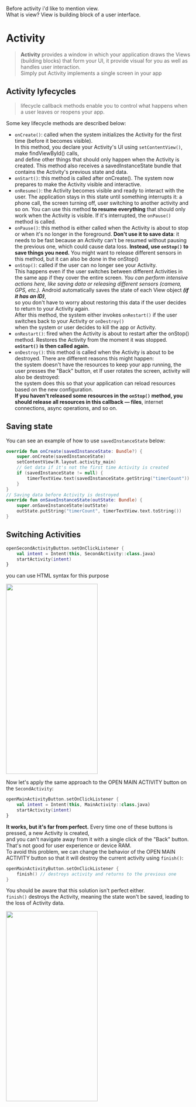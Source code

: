 Before activity i'd like to mention view.  
What is view? View is building block of a user interface. 

# Activity

> **Activity** provides a window in which your application draws the Views (building blocks) that form your UI, it provide visual for you as well as handles user interaction.   
Simply put Activity implements a single screen in your app


## Activity lyfecycles

> lifecycle callback methods enable you to control what happens when a user leaves or reopens your app.

Some key lifecycle methods are described below:
- `onCreate()`: called when the system initializes the Activity for the first time (before it becomes visible).   
  In this method, you declare your Activity's UI using `setContentView()`, make findViewById() calls,  
  and define other things that should only happen when the Activity is created.
  This method also receives a savedInstanceState bundle that contains the Activity's previous state and data.
- `onStart()`: this method is called after onCreate(). The system now prepares to make the Activity visible and interactive.
- `onResume()`: the Activity becomes visible and ready to interact with the user. The application stays in this state until something interrupts it: 
  a phone call, the screen turning off, user switching to another activity and so on.
  You can use this method **to resume everything** that should only work when the Activity is visible. If it's interrupted, the `onPause()` method is called.
- `onPause()`: this method is either called when the Activity is about to stop or when it's no longer in the foreground. **Don't use it to save data**:
  it needs to be fast because an Activity can't be resumed without pausing the previous one, which could cause data loss.
  **Instead, use `onStop()` to save things you need.** You might want to release different sensors in this method, but it can also be done in the onStop()
- `onStop()`: called if the user can no longer see your Activity.  
  This happens even if the user switches between different Activities in the same app if they cover the entire screen.
  _You can perform intensive actions here, like saving data or releasing different sensors (camera, GPS, etc.)._
   Android automatically saves the state of each View object **_(if it has an ID)_**,  
   so you don't have to worry about restoring this data if the user decides to return to your Activity again.  
   After this method, the system either invokes `onRestart()` if the user switches back to your Activity or `onDestroy()`  
   when the system or user decides to kill the app or Activity.
 - `onRestart()`: fired when the Activity is about to restart after the onStop() method. Restores the Activity from the moment it was stopped. **`onStart()` is then called again.**
 - `onDestroy()`: this method is called when the Activity is about to be destroyed. There are different reasons this might happen:  
   the system doesn't have the resources to keep your app running, the user presses the "Back" button, et
   If user rotates the screen, activity will also be destroyed:  
   the system does this so that your application can reload resources based on the new configuration.  
   **If you haven't released some resources in the `onStop()` method, you should release all resources in this callback — files**, internet connections, async operations, and so on.
  
## Saving state
  
You can see an example of how to use `savedInstanceState` below:

```kotlin
override fun onCreate(savedInstanceState: Bundle?) {
    super.onCreate(savedInstanceState)
    setContentView(R.layout.activity_main)
    // Get data if it's not the first time Activity is created
    if (savedInstanceState != null) {
        timerTextView.text(savedInstanceState.getString("timerCount"))
    }
}
// Saving data before Activity is destroyed
override fun onSaveInstanceState(outState: Bundle) {
    super.onSaveInstanceState(outState)
    outState.putString("timerCount", timerTextView.text.toString())
}
```

## Switching Activities

```kotlin
openSecondActivityButton.setOnClickListener {
    val intent = Intent(this, SecondActivity::class.java)
    startActivity(intent)
}
```


you can use HTML syntax for this purpose

<div style= "text-align: left;"><img src="https://user-images.githubusercontent.com/63263301/202726814-36d0e9de-df1d-4e4c-9650-e269844b7096.gif" width="250" height="520"/></div>

Now let's apply the same approach to the OPEN MAIN ACTIVITY button on the `SecondActivity`:

```kotlin
openMainActivityButton.setOnClickListener {
    val intent = Intent(this, MainActivity::class.java)
    startActivity(intent)
}
```

**It works, but it's far from perfect.** Every time one of these buttons is pressed, a new Activity is created,  
and you can't navigate away from it with a single click of the "Back" button. That's not good for user experience or device RAM.  
To avoid this problem, we can change the behavior of the OPEN MAIN ACTIVITY button so that it will destroy the current activity using `finish()`:

```kotlin
openMainActivityButton.setOnClickListener {
    finish() // destroys activity and returns to the previous one
}
```

You should be aware that this solution isn't perfect either.  
`finish()` destroys the Activity, meaning the state won't be saved, leading to the loss of Activity data.

<img src="https://user-images.githubusercontent.com/63263301/202727367-fe18fe1b-bba7-4545-ab0e-e5e8f78a3a7d.gif" width="250" height="520"/>
